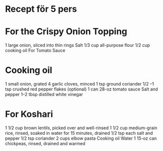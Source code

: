# Recept för 5 pers

# For the Crispy Onion Topping

1 large onion, sliced into thin rings
Salt
1/3 cup all-purpose flour
1/2 cup cooking oil
For Tomato Sauce

# Cooking oil
1 small onion, grated
4 garlic cloves, minced
1 tsp ground coriander
1/2 –1 tsp crushed red pepper flakes (optional)
1 can 28-oz tomato sauce
Salt and pepper
1–2 tbsp distilled white vinegar

# For Koshari 

1 1/2 cup brown lentils, picked over and well-rinsed
1 1/2 cup medium-grain rice, rinsed, soaked in water for 15 minutes, drained
1/2 tsp each salt and pepper
1/2 tsp coriander
2 cups elbow pasta
Cooking oil
Water
1 15-oz can chickpeas, rinsed, drained and warmed